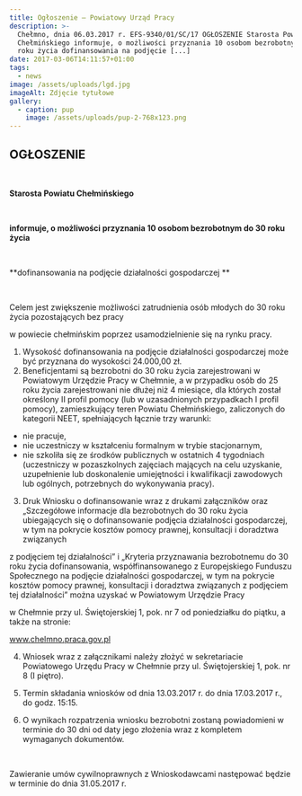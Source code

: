 ```yaml
---
title: Ogłoszenie – Powiatowy Urząd Pracy
description: >-
  Chełmno, dnia 06.03.2017 r. EFS-9340/01/SC/17 OGŁOSZENIE Starosta Powiatu
  Chełmińskiego informuje, o możliwości przyznania 10 osobom bezrobotnym do 30
  roku życia dofinansowania na podjęcie [...]
date: 2017-03-06T14:11:57+01:00
tags:
  - news
image: /assets/uploads/lgd.jpg
imageAlt: Zdjęcie tytułowe
gallery:
  - caption: pup
    image: /assets/uploads/pup-2-768x123.png
---
```

## OGŁOSZENIE

<br>

**Starosta Powiatu Chełmińskiego**

**<br>**

**informuje, o możliwości przyznania 10 osobom bezrobotnym do 30 roku życia**

**<br>**

**dofinansowania na podjęcie działalności gospodarczej **

<br>

Celem jest zwiększenie możliwości zatrudnienia osób młodych do 30 roku życia pozostających bez pracy

w powiecie chełmińskim poprzez usamodzielnienie się na rynku pracy.

1. Wysokość dofinansowania na podjęcie działalności gospodarczej może być przyznana do wysokości 24.000,00 zł.
2. Beneficjentami są bezrobotni do 30 roku życia zarejestrowani w Powiatowym Urzędzie Pracy w Chełmnie, a w przypadku osób do 25 roku życia zarejestrowani nie dłużej niż 4 miesiące, dla których został określony II profil pomocy (lub w uzasadnionych przypadkach I profil pomocy), zamieszkujący teren Powiatu Chełmińskiego, zaliczonych do kategorii NEET, spełniających łącznie trzy warunki:

* nie pracuje,
* nie uczestniczy w kształceniu formalnym w trybie stacjonarnym,
* nie szkoliła się ze środków publicznych w ostatnich 4 tygodniach (uczestniczy w pozaszkolnych zajęciach mających na celu uzyskanie, uzupełnienie lub doskonalenie umiejętności i kwalifikacji zawodowych lub ogólnych, potrzebnych do wykonywania pracy).

3. Druk Wniosku o dofinansowanie wraz z drukami załączników oraz „Szczegółowe informacje dla bezrobotnych do 30 roku życia ubiegających się o dofinansowanie podjęcia działalności gospodarczej, w tym na pokrycie kosztów pomocy prawnej, konsultacji i doradztwa związanych

z podjęciem tej działalności” i „Kryteria przyznawania bezrobotnemu do 30 roku życia dofinansowania, współfinansowanego z Europejskiego Funduszu Społecznego na podjęcie działalności gospodarczej, w tym na pokrycie kosztów pomocy prawnej, konsultacji i doradztwa związanych z podjęciem tej działalności” można uzyskać w Powiatowym Urzędzie Pracy

w Chełmnie przy ul. Świętojerskiej 1, pok. nr 7 od poniedziałku do piątku, a także na stronie:

www.chelmno.praca.gov.pl

4. Wniosek wraz z załącznikami należy złożyć w sekretariacie Powiatowego Urzędu Pracy w Chełmnie przy ul. Świętojerskiej 1, pok. nr 8 (I piętro).

5. Termin składania wniosków od dnia 13.03.2017 r. do dnia 17.03.2017 r., do godz. 15:15.

6. O wynikach rozpatrzenia wniosku bezrobotni zostaną powiadomieni w terminie do 30 dni od daty jego złożenia wraz z kompletem wymaganych dokumentów.

<br>

Zawieranie umów cywilnoprawnych z Wnioskodawcami następować będzie w terminie do dnia 31.05.2017 r.

